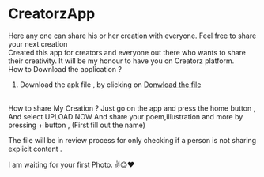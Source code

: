 # CreatorzApp
Here any one can share his or her creation with everyone. Feel free to share your next creation
<br>
Created this app for creators and everyone out there who wants to share their creativity. It will be my honour to have you on Creatorz platform.
<br>
How to Download the application ?
1. Download the apk file , by clicking on <a href="https://github.com/lo0veto0z/blog2.github.io/blob/firstform/app-release.apk?raw=true">Donwload the file </a>
<br>
How to share My Creation ?
Just go on the app and press the home button ,<br>
And select UPLOAD NOW 
And share your poem,illustration and more by pressing + button , (First fill out the name)

The file will be in review process for only checking if a person is not sharing explicit content . 

I am waiting for your first Photo. ✌😊❤
